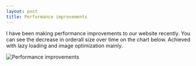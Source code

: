 ```yaml
---
layout: post
title: Performance improvements
---
```


I have been making performance improvements to our website recently. You can see the decrease in orderall size over time on the chart below. Achieved with lazy loading and image optimization mainly.

![Performance improvements](https://cloud.githubusercontent.com/assets/1637993/10108646/c6e43502-6387-11e5-8832-3cd0eba8fbef.png "Large example image")
